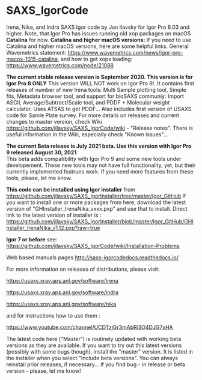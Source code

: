 # SAXS_IgorCode
Irena, Nika, and Indra SAXS Igor code by Jan Ilavsky for Igor Pro 8.03 and higher. Note, that Igor Pro has issues running old xop packages on macOS **Catalina** for now. **Catalina and higher macOS versions:** If you need to use Catalina and higher macOS versions, here are some helpful links. General Wavemetrics statement: https://www.wavemetrics.com/news/igor-pro-macos-1015-catalina, and how to get xops loading: https://www.wavemetrics.com/node/21088

**The current stable release version is September 2020. This version is for Igor Pro 8 ONLY** This version WILL NOT work on Igor Pro 9!. It contains first releases of number of new Irena tools: Multi Sample plotting tool, Simple fits, Metadata browser tool, and support for bioSAXS communiy: Import ASCII, Average/Subtract/Scale tool, and PDDF + Molecular weight calculator. Uses ATSAS to get PDDF... Also includes first version of USAXS code for Samle Plate survey. For more details on releases and current changes to master version, check Wiki https://github.com/jilavsky/SAXS_IgorCode/wiki - "Release notes". There is useful information in the Wiki, especially check "Known issues"... 

**The current Beta release is July 2021 beta. Use this version with Igor Pro 9 released August 30, 2021**  
This beta adds compatibility with Igor Pro 9 and some new tools under developement. These new tools may not have full functionality, yet, but their currently implemented featrues work. If you need more features from these tools, please, let me know. 

**This code can be installed using Igor installer** from https://github.com/jilavsky/SAXS_IgorInstaller/tree/master/Igor_GitHub If you want to install one or more packages from here, download the latest version of 
"GHInstaller_IrenaNika_vxxx.pxp" and use that to install. Direct link to the latest version of installer is : https://github.com/jilavsky/SAXS_IgorInstaller/blob/master/Igor_GitHub/GHInstaller_IrenaNika_v1.12.pxp?raw=true

**Igor 7 or before** 
see: https://github.com/jilavsky/SAXS_IgorCode/wiki/Installation-Problems


Web based manuals pages
http://saxs-igorcodedocs.readthedocs.io/

For more information on releases of distributions, please visit:

https://usaxs.xray.aps.anl.gov/software/irena

https://usaxs.xray.aps.anl.gov/software/indra

https://usaxs.xray.aps.anl.gov/software/nika


and for instructions how to use them :

https://www.youtube.com/channel/UCDTzjGr3mAbRi3O4DJG7xHA

The latest code here ("Master") is routinely updated with working beta versions as they are available. 
If you want to try out this latest versions (possibly with some bugs though), install the "master" version. It is listed in the installer when you select "Include beta versions". You can always reinstall prior releases, if necessary...
If you find bug - in release or beta version - please, let me know!

